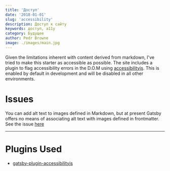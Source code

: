 ```yaml
---
title: 'Доступ'
date: '2018-01-01'
slug: 'accessibility'
description: Доступ к сайту
keywords: доступ, a11y
category: Будущее
author: Pedr Browne
image: ./images/main.jpg
---
```


Given the limitations inherent with content derived from markdown, I've tried to
make this starter as accessible as possible. The site includes a plugin to flag
accessibility errors in the D.O.M using
[accessibilityjs](https://github.com/github/accessibilityjs). This is enabled by
default in development and will be disabled in all other environments.

# Issues

You can add alt text to images defined in Markdown, but at present Gatsby offers
no means of associating alt text with images defined in frontmatter. See the
issue [here](https://github.com/gatsbyjs/gatsby/issues/2910)

---

# Plugins Used

- [gatsby-plugin-accessibilityjs](https://www.gatsbyjs.org/packages/gatsby-plugin-accessibilityjs)
